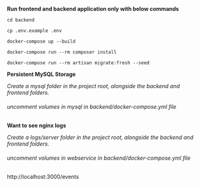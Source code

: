 **Run frontend and backend application only with below commands**

`cd backend`

`cp .env.example .env`

`docker-compose up --build `

`docker-compose run --rm composer install`

`docker-compose run --rm artisan migrate:fresh --seed`

**Persistent MySQL Storage**

_Create a mysql folder in the project root, alongside the backend and frontend folders._

###### uncomment volumes in mysql in backend/docker-compose.yml file

**Want to see nginx logs**

_Create a logs/server folder in the project root, alongside the backend and frontend folders._

###### uncomment volumes in webservice in backend/docker-compose.yml file

http://localhost:3000/events
